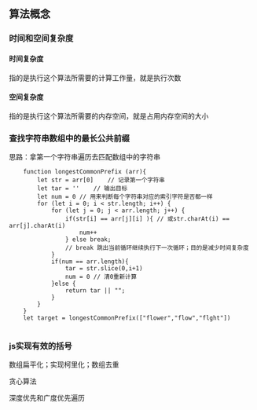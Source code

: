 ## 算法概念


### 时间和空间复杂度

#### 时间复杂度

指的是执行这个算法所需要的计算工作量，就是执行次数

#### 空间复杂度

指的是执行这个算法所需要的内存空间，就是占用内存空间的大小

### 查找字符串数组中的最长公共前缀

思路：拿第一个字符串遍历去匹配数组中的字符串

```
	function longestCommonPrefix (arr){
		let str = arr[0]	// 记录第一个字符串
		let tar = ''	// 输出目标
		let num = 0	// 用来判断每个字符串对应的索引字符是否都一样
		for (let i = 0; i < str.length; i++) {
			for (let j = 0; j < arr.length; j++) {
				if(str[i] == arr[j][i] ){ // 或str.charAt(i) == arr[j].charAt(i)
					num++
				} else break;
				// break 跳出当前循环继续执行下一次循环；目的是减少时间复杂度
			}
			if(num == arr.length){
				tar = str.slice(0,i+1)
				num = 0 // 清0重新计算
			}else {
				return tar || "";
			}
		}
	}
	let target = longestCommonPrefix(["flower","flow","flght"])
	
```



### js实现有效的括号





数组扁平化；实现柯里化；数组去重

贪心算法

深度优先和广度优先遍历